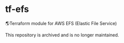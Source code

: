 # tf-efs
🌎Terraform module for AWS EFS (Elastic File Service)

This repository is archived and is no longer maintained.
